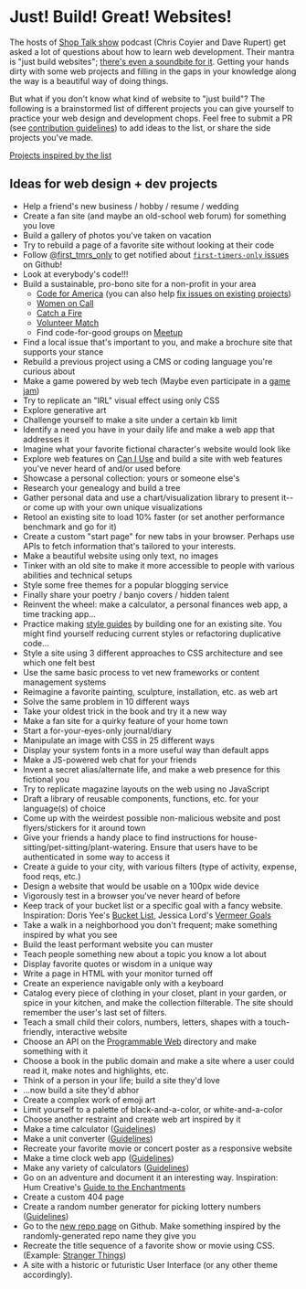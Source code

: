 # Just! Build! Great! Websites!

The hosts of [Shop Talk show](http://shoptalkshow.com/) podcast (Chris Coyier and Dave Rupert) get asked a lot of questions about how to learn web development. Their mantra is "just build websites"; [there's even a soundbite for it](http://shoptalkshow.com/mantra/). Getting your hands dirty with some web projects and filling in the gaps in your knowledge along the way is a beautiful way of doing things.

But what if you don't know what kind of website to "just build"? The following is a brainstormed list of different projects you can give yourself to practice your web design and development chops. Feel free to submit a PR (see [contribution guidelines](CONTRIBUTING.md)) to add ideas to the list, or share the side projects you've made.

[Projects inspired by the list](docs/inspired-projects.md)

## Ideas for web design + dev projects

* Help a friend's new business / hobby / resume / wedding
* Create a fan site (and maybe an old-school web forum) for something you love
* Build a gallery of photos you've taken on vacation
* Try to rebuild a page of a favorite site without looking at their code
* Follow [@first_tmrs_only](https://twitter.com/first_tmrs_only) to get notified about [`first-timers-only` issues](http://www.firsttimersonly.com/) on Github!
* Look at everybody's code!!!
* Build a sustainable, pro-bono site for a non-profit in your area
  * [Code for America](http://www.codeforamerica.org/) (you can also help [fix issues on existing projects](https://www.codeforamerica.org/geeks/civicissues))
  * [Women on Call](https://www.womenoncall.org/)
  * [Catch a Fire](https://www.catchafire.org/)
  * [Volunteer Match](https://www.volunteermatch.org/)
  * Find code-for-good groups on [Meetup](http://meetup.com)
* Find a local issue that's important to you, and make a brochure site that supports your stance
* Rebuild a previous project using a CMS or coding language you're curious about
* Make a game powered by web tech (Maybe even participate in a [game jam](http://www.indiegamejams.com/))
* Try to replicate an "IRL" visual effect using only CSS
* Explore generative art
* Challenge yourself to make a site under a certain kb limit
* Identify a need you have in your daily life and make a web app that addresses it
 * Imagine what your favorite fictional character's website would look like
* Explore web features on [Can I Use](http://caniuse.com/) and build a site with web features you've never heard of and/or used before
* Showcase a personal collection: yours or someone else's
* Research your genealogy and build a  tree
* Gather personal data and use a chart/visualization library to present it--or come up with your own unique visualizations
* Retool an existing site to load 10% faster (or set another performance benchmark and go for it)
* Create a custom "start page" for new tabs in your browser. Perhaps use APIs to fetch information that's tailored to your interests.
* Make a beautiful website using only text, no images
* Tinker with an old site to make it more accessible to people with various abilities and technical setups
* Style some free themes for a popular blogging service
* Finally share your poetry / banjo covers / hidden talent
* Reinvent the wheel: make a calculator, a personal finances web app, a time tracking app...
* Practice making [style guides](http://styleguides.io/examples.html) by building one for an existing site. You might find yourself reducing current styles or refactoring duplicative code...
* Style a site using 3 different approaches to CSS architecture and see which one felt best
* Use the same basic process to vet new frameworks or content management systems
* Reimagine a favorite painting, sculpture, installation, etc. as web art
* Solve the same problem in 10 different ways
* Take your oldest trick in the book and try it a new way
* Make a fan site for a quirky feature of your home town
* Start a for-your-eyes-only journal/diary
* Manipulate an image with CSS in 25 different ways
* Display your system fonts in a more useful way than default apps
* Make a JS-powered web chat for your friends
* Invent a secret alias/alternate life, and make a web presence for this fictional you
* Try to replicate magazine layouts on the web using no JavaScript
* Draft a library of reusable components, functions, etc. for your language(s) of choice
* Come up with the weirdest possible non-malicious website and post flyers/stickers for it around town
* Give your friends a handy place to find instructions for house-sitting/pet-sitting/plant-watering. Ensure that users have to be authenticated in some way to access it
* Create a guide to your city, with various filters (type of activity, expense, food reqs, etc.)
* Design a website that would be usable on a 100px wide device
* Vigorously test in a browser you've never heard of before
* Keep track of your bucket list or a specific goal with a fancy website. Inspiration:  Doris Yee's [Bucket List](http://www.yeedor.com/bucket-list/), Jessica Lord's [Vermeer Goals](http://jlord.us/vermeer/)
* Take a walk in a neighborhood you don't frequent; make something inspired by what you see
* Build the least performant website you can muster
* Teach people something new about a topic you know a lot about
* Display favorite quotes or wisdom in a unique way
* Write a page in HTML with your monitor turned off
* Create an experience navigable only with a keyboard
* Catalog every piece of clothing in your closet, plant in your garden, or spice in your kitchen, and make the collection filterable. The site should remember the user's last set of filters.
* Teach a small child their colors, numbers, letters, shapes with a touch-friendly, interactive website
* Choose an API on the [Programmable Web](http://www.programmableweb.com/apis/directory) directory and make something with it
* Choose a book in the public domain and make a site where a user could read it, make notes and highlights, etc.
* Think of a person in your life; build a site they'd love
* ...now build a site they'd abhor
* Create a complex work of emoji art
* Limit yourself to a palette of black-and-a-color, or white-and-a-color
* Choose another restraint and create web art inspired by it
* Make a time calculator ([Guidelines](docs/time-calculator.md))
* Make a unit converter ([Guidelines](docs/unit-converter.md))
* Recreate your favorite movie or concert poster as a responsive website
* Make a time clock web app ([Guidelines](docs/time-clock.md))
* Make any variety of calculators ([Guidelines](docs/various-calculators.md))
* Go on an adventure and document it an interesting way. Inspiration: Hum Creative's [Guide to the Enchantments](http://enchantments.guide/)
* Create a custom 404 page
* Create a random number generator for picking lottery numbers ([Guidelines](docs/lottery-numbers.md))
* Go to the [new repo page](https://github.com/new) on Github. Make something inspired by the randomly-generated repo name they give you
* Recreate the title sequence of a favorite show or movie using CSS. (Example: [Stranger Things](https://github.com/wbobeirne/stranger-things))
* A site with a historic or futuristic User Interface (or any other theme accordingly).
